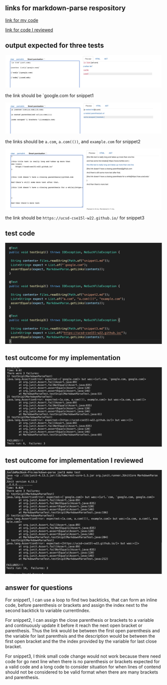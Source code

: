 ## links for markdown-parse respository

[link for my code](https://github.com/WEIGUOZENG/cse15l-lab-reports)

[link for code I reviewed](https://github.com/mBookUCSD/markdown-parse)



## output expected for three tests

![image](s1.png)

the link should be `google.com for snippet1


![image](s2.png)

the links should be `a.com`, `a.com(())`, and `example.com` for snippet2


![image](s3.png)

the link should be  `https://ucsd-cse15l-w22.github.io/` for snippet3



## test code 

![image](testCdoe.png)



## test outcome for my implementation

![image](testResult1.png)



## test outcome for implementation I reviewed

![image](testResult2.png)



## answer for questions

For snippet1, I can use a loop to find two backticks, that can form an inline code, before parenthesis or brackets and assign the index next to the second backtick to variable currentIndex.

For snippet2, I can assign the close parenthesis or brackets to a variable and continuously update it before it reach the next open bracket or parenthesis. Thus the link would be between the first open parenthesis and the variable for last parenthsis and the description would be between the first open bracket and the the index provided by the variable for last close bracket.

For snippet3, I think small code change would not work because there need code for go next line when there is no parenthesis or brackets expected for a valid code and a long code to consider situation for when lines of contend should not be considered to be valid format when there are many brackets and parenthesis. 
